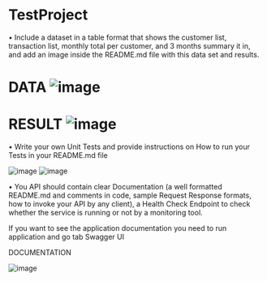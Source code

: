 # TestProject

•	Include a dataset in a table format that shows the customer list, transaction list, monthly total per customer, and 3 months summary it in, and add an image inside the README.md file with this data set and results.

DATA
![image](https://user-images.githubusercontent.com/38050766/183423614-aa55a06d-20c1-4a55-9832-045ea5a657d8.png)
==============================================================================================================
RESULT
![image](https://user-images.githubusercontent.com/38050766/183424026-ae8d1964-2251-4b3f-b4e0-b0f3d1857c45.png)
==============================================================================================================
•	Write your own Unit Tests and provide instructions on How to run your Tests in your README.md file 

![image](https://user-images.githubusercontent.com/38050766/183425239-76fe9473-6d15-44a3-afcf-415ba5aeed38.png)
![image](https://user-images.githubusercontent.com/38050766/183425469-37810aa6-333a-4ee9-9607-c4beb8dfbf47.png)

•	You API should contain clear Documentation (a well formatted README.md and comments in code, sample Request Response formats, how to invoke your API by any client), a Health Check Endpoint to check whether the service is running or not by a monitoring tool.

If you want to see the application documentation you need to run application and go tab Swagger UI

DOCUMENTATION

![image](https://user-images.githubusercontent.com/38050766/183432034-ce9e9428-1843-4261-ab7a-f96afc262e3e.png)





